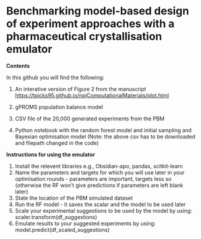 # Benchmarking model-based design of experiment approaches with a pharmaceutical crystallisation emulator

**Contents**

In this github you will find the following:

1. An interative version of Figure 2 from the manuscript https://tpicks95.github.io/npjComputationalMaterials/plot.html

2. gPROMS population balance model

3. CSV file of the 20,000 generated experiments from the PBM

4. Python notebook with the random forest model and initial sampling and Bayesian optimisation model (Note: the above csv has to be downloaded and filepath changed in the code)


**Instructions for using the emulator**
1. Install the relevent libraries e.g., Obsidian-apo, pandas, scitkit-learn
2. Name the parameters and targets for which you will use later in your optimisation rounds - parameters are important, targets less so (otherwise the RF won't give predictions if parameters are left blank later)
3. State the location of the PBM simulated dataset
4. Run the RF model - it saves the scalar and the model to be used later
5. Scale your experimental suggestions to be used by the model by using: scaler.transform(df_suggestions)
6. Emulate results to your suggested experiments by using: model.predict(df_scaled_suggestions)

